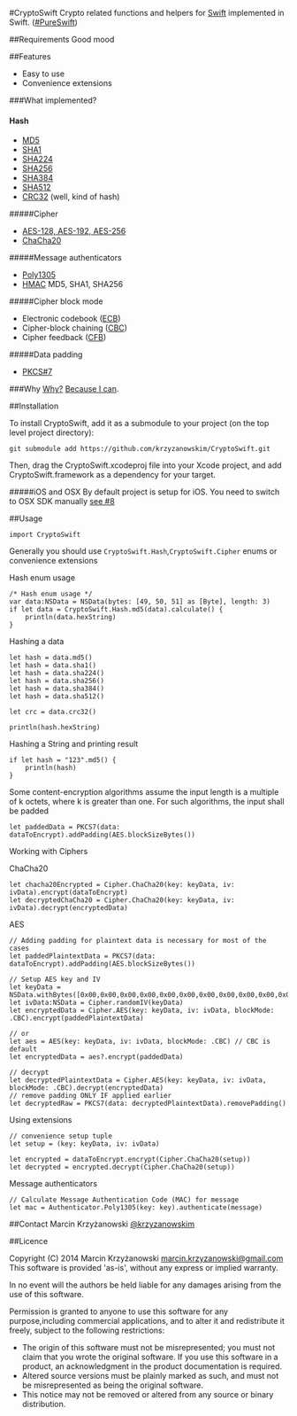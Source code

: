 #CryptoSwift
Crypto related functions and helpers for [Swift](https://developer.apple.com/swift/) implemented in Swift. ([#PureSwift](https://twitter.com/hashtag/pureswift))

##Requirements
Good mood

##Features

- Easy to use
- Convenience extensions

###What implemented?

#### Hash
- [MD5](http://tools.ietf.org/html/rfc1321)
- [SHA1](http://tools.ietf.org/html/rfc3174)
- [SHA224](http://tools.ietf.org/html/rfc6234)
- [SHA256](http://tools.ietf.org/html/rfc6234)
- [SHA384](http://tools.ietf.org/html/rfc6234)
- [SHA512](http://tools.ietf.org/html/rfc6234)
- [CRC32](http://en.wikipedia.org/wiki/Cyclic_redundancy_check) (well, kind of hash)

#####Cipher
- [AES-128, AES-192, AES-256](http://csrc.nist.gov/publications/fips/fips197/fips-197.pd8)
- [ChaCha20](http://cr.yp.to/chacha/chacha-20080128.pdf)

#####Message authenticators
- [Poly1305](http://cr.yp.to/mac/poly1305-20050329.pdf)
- [HMAC](https://www.ietf.org/rfc/rfc2104.txt) MD5, SHA1, SHA256

#####Cipher block mode
- Electronic codebook ([ECB](http://en.wikipedia.org/wiki/Block_cipher_mode_of_operation#Electronic_codebook_.28ECB.29))
- Cipher-block chaining ([CBC](http://en.wikipedia.org/wiki/Block_cipher_mode_of_operation#Cipher-block_chaining_.28CBC.29))
- Cipher feedback ([CFB](http://en.wikipedia.org/wiki/Block_cipher_mode_of_operation#Cipher_feedback_.28CFB.29))

#####Data padding
- [PKCS#7](http://tools.ietf.org/html/rfc5652#section-6.3)

###Why
[Why?](https://github.com/krzyzanowskim/CryptoSwift/issues/5) [Because I can](https://github.com/krzyzanowskim/CryptoSwift/issues/5#issuecomment-53379391).

##Installation

To install CryptoSwift, add it as a submodule to your project (on the top level project directory):

	git submodule add https://github.com/krzyzanowskim/CryptoSwift.git

Then, drag the CryptoSwift.xcodeproj file into your Xcode project, and add CryptoSwift.framework as a dependency for your target.

#####iOS and OSX
By default project is setup for iOS. You need to switch to OSX SDK manually [see #8](https://github.com/krzyzanowskim/CryptoSwift/issues/8)

##Usage

    import CryptoSwift

Generally you should use `CryptoSwift.Hash`,`CryptoSwift.Cipher` enums or convenience extensions

Hash enum usage
    
    /* Hash enum usage */
    var data:NSData = NSData(bytes: [49, 50, 51] as [Byte], length: 3)
    if let data = CryptoSwift.Hash.md5(data).calculate() {
        println(data.hexString)
    }
    
Hashing a data
	
	let hash = data.md5()
	let hash = data.sha1()
    let hash = data.sha224()
	let hash = data.sha256()
	let hash = data.sha384()
	let hash = data.sha512()
	
	let crc = data.crc32()
	
	println(hash.hexString)
	
Hashing a String and printing result

    if let hash = "123".md5() {
        println(hash)
    }
    
Some content-encryption algorithms assume the input length is a multiple of k octets, where k is greater than one.  For such algorithms, the input shall be padded

	let paddedData = PKCS7(data: dataToEncrypt).addPadding(AES.blockSizeBytes())
    
Working with Ciphers

ChaCha20

	let chacha20Encrypted = Cipher.ChaCha20(key: keyData, iv: ivData).encrypt(dataToEncrypt)
	let decryptedChaCha20 = Cipher.ChaCha20(key: keyData, iv: ivData).decrypt(encryptedData)

AES
	
	// Adding padding for plaintext data is necessary for most of the cases
	let paddedPlaintextData = PKCS7(data: dataToEncrypt).addPadding(AES.blockSizeBytes())
	
	// Setup AES key and IV
	let keyData = NSData.withBytes([0x00,0x00,0x00,0x00,0x00,0x00,0x00,0x00,0x00,0x00,0x00,0x00,0x00,0x00,0x00,0x00])
	let ivData:NSData = Cipher.randomIV(keyData)
	let encryptedData = Cipher.AES(key: keyData, iv: ivData, blockMode: .CBC).encrypt(paddedPlaintextData)
	
	// or
	let aes = AES(key: keyData, iv: ivData, blockMode: .CBC) // CBC is default
	let encryptedData = aes?.encrypt(paddedData)
	
	// decrypt
	let decryptedPlaintextData = Cipher.AES(key: keyData, iv: ivData, blockMode: .CBC).decrypt(encryptedData)
	// remove padding ONLY IF applied earlier
	let decryptedRaw = PKCS7(data: decryptedPlaintextData).removePadding()	

Using extensions
	
	// convenience setup tuple
	let setup = (key: keyData, iv: ivData)

	let encrypted = dataToEncrypt.encrypt(Cipher.ChaCha20(setup))
	let decrypted = encrypted.decrypt(Cipher.ChaCha20(setup))
	
Message authenticators

	// Calculate Message Authentication Code (MAC) for message
	let mac = Authenticator.Poly1305(key: key).authenticate(message)
    
##Contact
Marcin Krzyżanowski [@krzyzanowskim](http://twitter.com/krzyzanowskim)

##Licence

Copyright (C) 2014 Marcin Krzyżanowski <marcin.krzyzanowski@gmail.com>
This software is provided 'as-is', without any express or implied warranty. 

In no event will the authors be held liable for any damages arising from the use of this software. 

Permission is granted to anyone to use this software for any purpose,including commercial applications, and to alter it and redistribute it freely, subject to the following restrictions:

- The origin of this software must not be misrepresented; you must not claim that you wrote the original software. If you use this software in a product, an acknowledgment in the product documentation is required.
- Altered source versions must be plainly marked as such, and must not be misrepresented as being the original software.
- This notice may not be removed or altered from any source or binary distribution.

